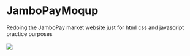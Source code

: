 # JamboPayMoqup

Redoing the JamboPay market website just for html css and javascript practice purposes
<br>
<br>
<img src="img/overview1.png">
